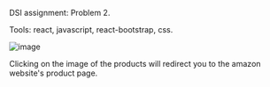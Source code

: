 DSI assignment:
Problem 2.

Tools:  react, javascript, react-bootstrap, css.

![image](https://user-images.githubusercontent.com/57458284/112729346-d5639f00-8f55-11eb-91f2-c1254e61ed68.png)

Clicking on the image of the products will redirect you to the amazon website's product page.
